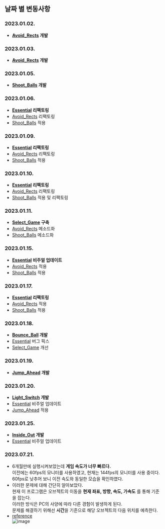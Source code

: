 ## **날짜 별 변동사항**

### 2023.01.02.

- **[Avoid_Rects](./avoid_rects.md#20230102) 개발**

### 2023.01.03.

- **[Avoid_Rects](./avoid_rects.md#20230103) 개발**

### 2023.01.05.

- **[Shoot_Balls](./shoot_balls.md#20230105) 개발**

### 2023.01.06.

- **[Essential](./essential.md#20230106) 리팩토링**
- [Avoid_Rects](./avoid_rects.md#20230106) 리팩토링
- [Shoot_Balls](./shoot_balls.md#20230106) 적용

### 2023.01.09.

- **[Essential](./essential.md#20230106) 리팩토링**
- [Avoid_Rects](./avoid_rects.md#20230109) 리팩토링
- [Shoot_Balls](./shoot_balls.md#20230109) 적용

### 2023.01.10.

- **[Essential](./essential.md#20230110) 리팩토링**
- [Avoid_Rects](./avoid_rects.md#20230110) 리팩토링
- [Shoot_Balls](./shoot_balls.md#20230110) 적용 및 리팩토링

### 2023.01.11.

- **[Select_Game](./select_game.md#20230111) 구축**
- [Avoid_Rects](./avoid_rects.md#20230111) 메소드화
- [Shoot_Balls](./shoot_balls.md#20230111) 메소드화

### 2023.01.15.

- **[Essential](./essential.md#20230115) 비주얼 업데이트**
- [Avoid_Rects](./avoid_rects.md#20230115) 적용
- [Shoot_Balls](./shoot_balls.md#20230115) 적용

### 2023.01.17.

- **[Essential](./essential.md#20230117) 리팩토링**
- [Avoid_Rects](./avoid_rects.md#20230117) 적용
- [Shoot_Balls](./shoot_balls.md#20230117) 적용

### 2023.01.18.

- **[Bounce_Ball](./bounce_ball.md#20230118) 개발**
- [Essential](./essential.md#20230118) 버그 픽스
- [Select_Game](./select_game.md#20230118) 개선

### 2023.01.19.

- **[Jump_Ahead](./jump_ahead.md#20230119) 개발**

### 2023.01.20.

- **[Light_Switch](./light_switch.md#20230120) 개발**
- [Essential](./essential.md#20230120) 비주얼 업데이트
- [Jump_Ahead](./jump_ahead.md#20230120) 적용

### 2023.01.25.

- **[Inside_Out](./inside_out.md#20230125) 개발**
- [Essential](./essential.md#20230125) 비주얼 업데이트

### 2023.07.21.

- 6개월만에 실행시켜보았는데 **게임 속도가 너무 빠르다.**  
이전에는 60fps의 모니터를 사용하였고, 현재는 144fps의 모니터를 사용 중이다.  
60fps로 낮추어 보니 이전 속도와 동일한 모습을 확인하였다.  
- 이러한 문제에 대해 간단히 알아보았다.  
  현재 이 프로그램은 오브젝트의 이동을 **현재 좌표, 방향, 속도, 가속도** 를 통해 기준을 잡는다.  
이러한 방식은 PC의 사양에 따라 다른 경험이 발생하게 된다.  
문제를 해결하기 위해선 **시간**을 기준으로 해당 오브젝트의 다음 위치를 예측한다.  
- [reference](https://www.developer.com/design/unity-game-programming-normalizing-game-speed-across-devices/)  
![image](https://github.com/SJ70/mini_games/assets/50670730/deeef2a6-abb6-430b-a09f-fd2ac99bab20)  
